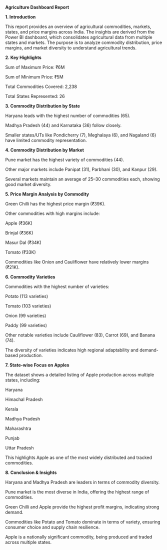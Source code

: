 **Agriculture Dashboard Report**

**1. Introduction**

This report provides an overview of agricultural commodities, markets, states, and price margins across India. The insights are derived from the Power BI dashboard, which consolidates agricultural data from multiple states and markets. The purpose is to analyze commodity distribution, price margins, and market diversity to understand agricultural trends.

**2. Key Highlights**

Sum of Maximum Price: ₹6M

Sum of Minimum Price: ₹5M

Total Commodities Covered: 2,238

Total States Represented: 26

**3. Commodity Distribution by State**

Haryana leads with the highest number of commodities (65).

Madhya Pradesh (44) and Karnataka (36) follow closely.

Smaller states/UTs like Pondicherry (7), Meghalaya (6), and Nagaland (6) have limited commodity representation.

**4. Commodity Distribution by Market**

Pune market has the highest variety of commodities (44).

Other major markets include Panipat (31), Parbhani (30), and Kanpur (29).

Several markets maintain an average of 25–30 commodities each, showing good market diversity.

**5. Price Margin Analysis by Commodity**

Green Chilli has the highest price margin (₹39K).

Other commodities with high margins include:

Apple (₹36K)

Brinjal (₹36K)

Masur Dal (₹34K)

Tomato (₹33K)

Commodities like Onion and Cauliflower have relatively lower margins (₹21K).

**6. Commodity Varieties**

Commodities with the highest number of varieties:

Potato (113 varieties)

Tomato (103 varieties)

Onion (99 varieties)

Paddy (99 varieties)

Other notable varieties include Cauliflower (83), Carrot (69), and Banana (74).

The diversity of varieties indicates high regional adaptability and demand-based production.

**7. State-wise Focus on Apples**

The dataset shows a detailed listing of Apple production across multiple states, including:

Haryana

Himachal Pradesh

Kerala

Madhya Pradesh

Maharashtra

Punjab

Uttar Pradesh

This highlights Apple as one of the most widely distributed and tracked commodities.

**8. Conclusion & Insights**

Haryana and Madhya Pradesh are leaders in terms of commodity diversity.

Pune market is the most diverse in India, offering the highest range of commodities.

Green Chilli and Apple provide the highest profit margins, indicating strong demand.

Commodities like Potato and Tomato dominate in terms of variety, ensuring consumer choice and supply chain resilience.

Apple is a nationally significant commodity, being produced and traded across multiple states.
